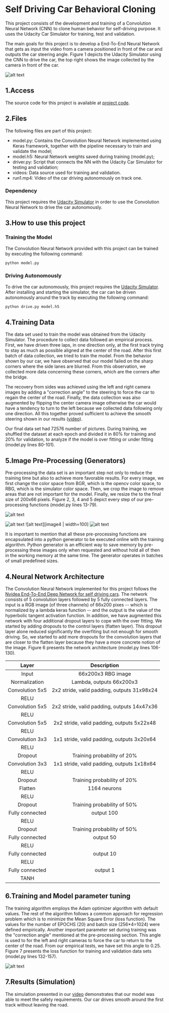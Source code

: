 # Self Driving Car Behavioral Cloning

This project consists of the development and training of a Convolution Neural Network (CNN) to clone human behavior for self-driving purpose. It uses the Udacity Car Simulator for training, test and validation. 

The main goals for this project is to develop a End-To-End Neural Network that gets as input the video from a camera positioned in front of the car and outputs the car steering angle. Figure 1 depicts the Udacity Simulator using the CNN to drive the car, the top right shows the image collected by the camera in front of the car. 

![alt text][image1]

## 1.Access 

The source code for this project is available at [project code](https://github.com/otomata/CarND-Behavioral-Cloning-P3).

## 2.Files

The following files are part of this project:
* model.py:   Contains the Convolution Neural Network implemented using Keras framework, together with the pipeline necessary to train and validate the model;
* model.h5:   Neural Network weights saved during training (model.py);
* driver.py:  Script that connects the NN with the Udacity Car Simulator for testing and validation;
* videos:     Data source used for training and validation.
* run1.mp4:   Video of the car driving autonomously on track one.

### Dependency

This project requires the [Udacity Simulator](https://github.com/udacity/self-driving-car-sim) in order to use the Convolution Neural Network to drive the car autonomously.

[//]: # (Image References)

[image1]: simulator.png "NN Driving the car"
[image2]: original.jpg "Recovery Image"
[image3]: flip.png "Flipped Image"
[image4]: crop.png "Croped Image"
[image5]: resize.png "Resized Image"
[image6]: loss1.png "Loss Chart" 

## 3.How to use this project

### Training the Model

The Convolution Neural Network provided with this project can be trained by executing the following command:

```sh
python model.py
```

### Driving Autonomously
To drive the car autonomously, this project requires the [Udacity Simulator](https://github.com/udacity/self-driving-car-sim). After installing and starting the simulator, the car can be driven autonomously around the track by executing the following command:
```sh
python drive.py model.h5
```

## 4.Training Data 

The data set used to train the model was obtained from the Udacity Simulator. The procedure to collect data followed an empirical process. First, we have driven three laps, in one direction only, at the first track  trying to stay as much as possible aligned at the center of the road. After this first batch of data collection, we tried to train the model. From the behavior shown by our car, we have observed that our model failed on the sharp corners where the side lanes are blurred. From this observation, we  collected more data concerning these corners, which are the corners after the bridge. 

The recovery from sides was achieved using the left and right camera images by adding a "correction angle" to the steering to force the car to regain the center of the road. Finally, the data collection was also augmented by flipping the center camera image otherwise the car would have a tendency to turn to the left because we collected data following only one direction. All this together proved sufficient to achieve the smooth steering shown in our results ([video](https://github.com/otomata/CarND-Behavioral-Cloning-P3/blob/master/run1.mp4)).

Our final data set had 72576 number of pictures. During training, we shuffled the dataset at each epoch and divided it in 80% for training and 20% for validation, to analyze if the model is over fitting or under fitting (model.py lines 80-101).

## 5.Image Pre-Processing (Generators)

Pre-processing the data set is an important step not only to reduce the training time but also to achieve more favorable results. For every image, we first change the color space from BGR, which is the opencv color space, to RBG, which is the simulator color space. Then, we crop the image to remove areas that are not important for the model. Finally, we resize the to the final size of 200x66 pixels. Figure 2, 3, 4 and 5 depict every step of our pre-processing functions (model.py lines 13-79). 

![alt text][image2]

![alt text][image3]
![alt text][image4  | width=100]
![alt text][image5]


It is important to mention that all these pre-processing functions are encapsulated into a python generator to be executed online with the training algorithm. Python generator is an efficient way to save memory by pre-processing these images only when requested and without hold all of then in the working memory at the same time. The generator  operates in batches of small predefined sizes.


## 4.Neural Network Architecture

The Convolution Neural Network implemented for this project follows the [Nvidea End-To-End Deep Network for self driving cars](https://devblogs.nvidia.com/parallelforall/deep-learning-self-driving-cars/). The network consists of 5 convolution layers followed by 5 fully connected layers. The input is a RGB image (of three channels) of 66x200 pixes -- which is normalized by a lambda keras function -- and the output is the value of the hyperbolic tangent activation function. In addition, we have augmented this network with four additional dropout layers to cope with the over fitting. We started by adding dropouts to the control layers (flatten layer). This dropout layer alone reduced significantly the overfiting but not enough for smooth driving. So, we started to add more dropouts for the convolution layers that are closer to the flatten layer because they have a more concrete notion of the image.  Figure 6 presents the network architecture (model.py lines 106-130).

| Layer        		|     Description	        		| 
|:---------------------:|:---------------------------------------------:| 
| Input        		| 66x200x3 RBG image   				| 
| Normalization 	| Lambda, outputs 66x200x3			|
| Convolution 5x5     	| 2x2 stride, valid padding, outputs 31x98x24 	|
| RELU					|				|
| Convolution 5x5     	| 2x2 stride, valid padding, outputs 14x47x36 	|
| RELU					|                               |
| Convolution 5x5     	| 2x2 stride, valid padding, outputs 5x22x48 	|
| RELU					|		                |
| Convolution 3x3     	| 1x1 stride, valid padding, outputs 3x20x64 	|
| RELU			|						|
| Dropout	        | Training probability of 20% 			|
| Convolution 3x3     	| 1x1 stride, valid padding, outputs 1x18x64 	|
| RELU			|						|
| Dropout	        | Training probability of 20% 			|
| Flatten		| 1164 neurons       				|
| RELU			|						|
| Dropout	    	| Training probability of 50%     		|
| Fully connected	| output 100       				|
| RELU			|						|
| Dropout	    	| Training probability of 50%     		|
| Fully connected	| output 50       				|
| RELU			|						|
| Fully connected	| output 10					|
| RELU			|						|
| Fully connected	| output 1					|
| TANH			|						|

## 6.Training and Model parameter tuning

The training algorithm employs the Adam optimizer algorithm with default values. The rest of the algorithm follows a common approach for regression problem which is to minimize the Mean Square Error (loss function). The values for the number of EPOCHS (20) and batch size (256*4=1024) were defined empirically. Another important parameter set during training was the "correction angle" mentioned at the pre-processing section. This angle is used to for the left and right cameras to force the car to return to the center of the road. From our empirical tests, we have set this angle to 0.25. Figure 7 presents the loss function for training and validation data sets (model.py lines 132-157). 

![alt text][image6]

## 7.Results (Simulation)

The simulation presented in our [video](https://github.com/otomata/CarND-Behavioral-Cloning-P3/blob/master/run1.mp4) demonstrates that our model was able to meet the safety requirements. Our car drives smooth around the first track without leaving the road.


